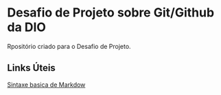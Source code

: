 # Desafio de Projeto sobre Git/Github da DIO
Rpositório criado para o Desafio de Projeto.

## Links Úteis
[Sintaxe basica de Markdow](https://docs.pipz.com/central-de-ajuda/learning-center/guia-basico-de-markdown#open)
